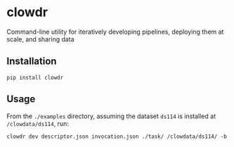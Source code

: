 # clowdr
Command-line utility for iteratively developing pipelines, deploying them at scale, and sharing data

## Installation

```
pip install clowdr
```

## Usage
From the `./examples` directory, assuming the dataset `ds114` is installed at `/clowdata/ds114`, run:

```
clowdr dev descriptor.json invocation.json ./task/ /clowdata/ds114/ -b
```

